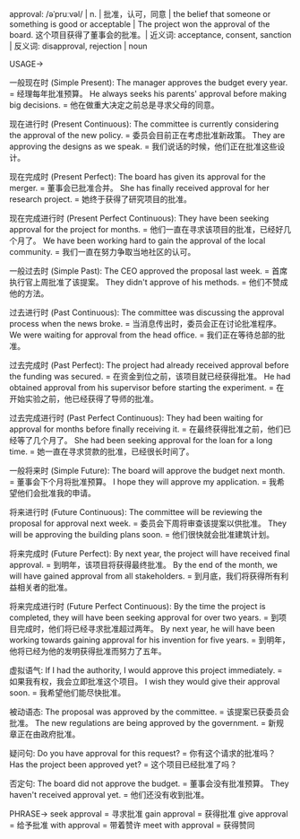 approval: /əˈpruːvəl/ | n. | 批准，认可，同意 | the belief that someone or something is good or acceptable |  The project won the approval of the board.  这个项目获得了董事会的批准。| 近义词: acceptance, consent, sanction | 反义词: disapproval, rejection | noun

USAGE->

一般现在时 (Simple Present):
The manager approves the budget every year. = 经理每年批准预算。
He always seeks his parents' approval before making big decisions. = 他在做重大决定之前总是寻求父母的同意。


现在进行时 (Present Continuous):
The committee is currently considering the approval of the new policy. = 委员会目前正在考虑批准新政策。
They are approving the designs as we speak. = 我们说话的时候，他们正在批准这些设计。


现在完成时 (Present Perfect):
The board has given its approval for the merger. = 董事会已批准合并。
She has finally received approval for her research project. = 她终于获得了研究项目的批准。


现在完成进行时 (Present Perfect Continuous):
They have been seeking approval for the project for months. = 他们一直在寻求该项目的批准，已经好几个月了。
We have been working hard to gain the approval of the local community. = 我们一直在努力争取当地社区的认可。


一般过去时 (Simple Past):
The CEO approved the proposal last week. = 首席执行官上周批准了该提案。
They didn't approve of his methods. = 他们不赞成他的方法。


过去进行时 (Past Continuous):
The committee was discussing the approval process when the news broke. = 当消息传出时，委员会正在讨论批准程序。
We were waiting for approval from the head office. = 我们正在等待总部的批准。


过去完成时 (Past Perfect):
The project had already received approval before the funding was secured. = 在资金到位之前，该项目就已经获得批准。
He had obtained approval from his supervisor before starting the experiment. = 在开始实验之前，他已经获得了导师的批准。


过去完成进行时 (Past Perfect Continuous):
They had been waiting for approval for months before finally receiving it. = 在最终获得批准之前，他们已经等了几个月了。
She had been seeking approval for the loan for a long time. = 她一直在寻求贷款的批准，已经很长时间了。


一般将来时 (Simple Future):
The board will approve the budget next month. = 董事会下个月将批准预算。
I hope they will approve my application. = 我希望他们会批准我的申请。


将来进行时 (Future Continuous):
The committee will be reviewing the proposal for approval next week. = 委员会下周将审查该提案以供批准。
They will be approving the building plans soon. = 他们很快就会批准建筑计划。


将来完成时 (Future Perfect):
By next year, the project will have received final approval. = 到明年，该项目将获得最终批准。
By the end of the month, we will have gained approval from all stakeholders. = 到月底，我们将获得所有利益相关者的批准。


将来完成进行时 (Future Perfect Continuous):
By the time the project is completed, they will have been seeking approval for over two years. = 到项目完成时，他们将已经寻求批准超过两年。
By next year, he will have been working towards gaining approval for his invention for five years. = 到明年，他将已经为他的发明获得批准而努力了五年。


虚拟语气:
If I had the authority, I would approve this project immediately. = 如果我有权，我会立即批准这个项目。
I wish they would give their approval soon. = 我希望他们能尽快批准。


被动语态:
The proposal was approved by the committee. = 该提案已获委员会批准。
The new regulations are being approved by the government. = 新规章正在由政府批准。


疑问句:
Do you have approval for this request? = 你有这个请求的批准吗？
Has the project been approved yet? = 这个项目已经批准了吗？


否定句:
The board did not approve the budget. = 董事会没有批准预算。
They haven't received approval yet. = 他们还没有收到批准。



PHRASE->
seek approval = 寻求批准
gain approval = 获得批准
give approval = 给予批准
with approval = 带着赞许
meet with approval = 获得赞同


